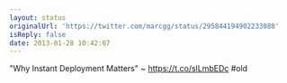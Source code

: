 ```yaml
---
layout: status
originalUrl: 'https://twitter.com/marcgg/status/295844194902233088'
isReply: false
date: 2013-01-28 10:42:07
---
```


"Why Instant Deployment Matters" ~ https://t.co/slLmbEDc #old
